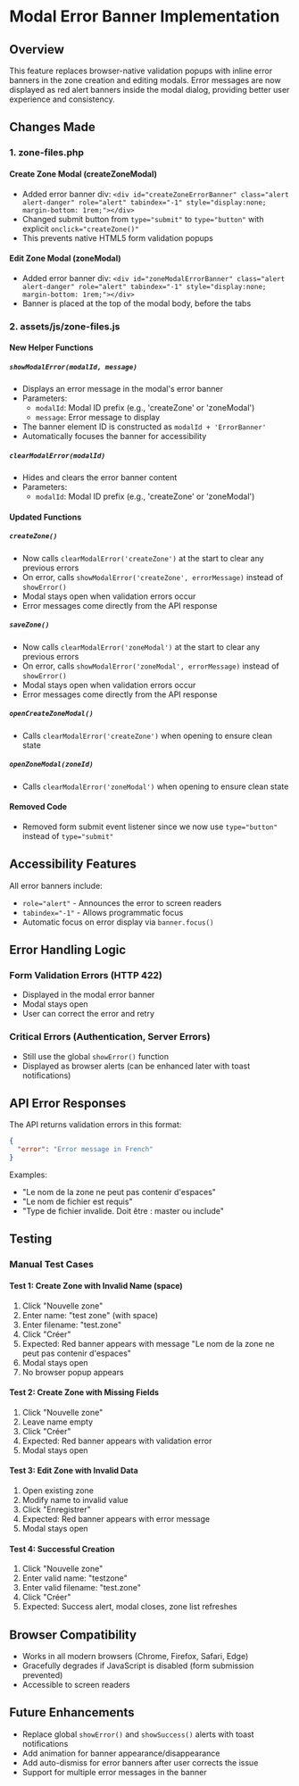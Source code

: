 # Modal Error Banner Implementation

## Overview

This feature replaces browser-native validation popups with inline error banners in the zone creation and editing modals. Error messages are now displayed as red alert banners inside the modal dialog, providing better user experience and consistency.

## Changes Made

### 1. zone-files.php

#### Create Zone Modal (createZoneModal)
- Added error banner div: `<div id="createZoneErrorBanner" class="alert alert-danger" role="alert" tabindex="-1" style="display:none; margin-bottom: 1rem;"></div>`
- Changed submit button from `type="submit"` to `type="button"` with explicit `onclick="createZone()"`
- This prevents native HTML5 form validation popups

#### Edit Zone Modal (zoneModal)
- Added error banner div: `<div id="zoneModalErrorBanner" class="alert alert-danger" role="alert" tabindex="-1" style="display:none; margin-bottom: 1rem;"></div>`
- Banner is placed at the top of the modal body, before the tabs

### 2. assets/js/zone-files.js

#### New Helper Functions

##### `showModalError(modalId, message)`
- Displays an error message in the modal's error banner
- Parameters:
  - `modalId`: Modal ID prefix (e.g., 'createZone' or 'zoneModal')
  - `message`: Error message to display
- The banner element ID is constructed as `modalId + 'ErrorBanner'`
- Automatically focuses the banner for accessibility

##### `clearModalError(modalId)`
- Hides and clears the error banner content
- Parameters:
  - `modalId`: Modal ID prefix (e.g., 'createZone' or 'zoneModal')

#### Updated Functions

##### `createZone()`
- Now calls `clearModalError('createZone')` at the start to clear any previous errors
- On error, calls `showModalError('createZone', errorMessage)` instead of `showError()`
- Modal stays open when validation errors occur
- Error messages come directly from the API response

##### `saveZone()`
- Now calls `clearModalError('zoneModal')` at the start to clear any previous errors
- On error, calls `showModalError('zoneModal', errorMessage)` instead of `showError()`
- Modal stays open when validation errors occur
- Error messages come directly from the API response

##### `openCreateZoneModal()`
- Calls `clearModalError('createZone')` when opening to ensure clean state

##### `openZoneModal(zoneId)`
- Calls `clearModalError('zoneModal')` when opening to ensure clean state

#### Removed Code
- Removed form submit event listener since we now use `type="button"` instead of `type="submit"`

## Accessibility Features

All error banners include:
- `role="alert"` - Announces the error to screen readers
- `tabindex="-1"` - Allows programmatic focus
- Automatic focus on error display via `banner.focus()`

## Error Handling Logic

### Form Validation Errors (HTTP 422)
- Displayed in the modal error banner
- Modal stays open
- User can correct the error and retry

### Critical Errors (Authentication, Server Errors)
- Still use the global `showError()` function
- Displayed as browser alerts (can be enhanced later with toast notifications)

## API Error Responses

The API returns validation errors in this format:
```json
{
  "error": "Error message in French"
}
```

Examples:
- "Le nom de la zone ne peut pas contenir d'espaces"
- "Le nom de fichier est requis"
- "Type de fichier invalide. Doit être : master ou include"

## Testing

### Manual Test Cases

#### Test 1: Create Zone with Invalid Name (space)
1. Click "Nouvelle zone"
2. Enter name: "test zone" (with space)
3. Enter filename: "test.zone"
4. Click "Créer"
5. Expected: Red banner appears with message "Le nom de la zone ne peut pas contenir d'espaces"
6. Modal stays open
7. No browser popup appears

#### Test 2: Create Zone with Missing Fields
1. Click "Nouvelle zone"
2. Leave name empty
3. Click "Créer"
4. Expected: Red banner appears with validation error
5. Modal stays open

#### Test 3: Edit Zone with Invalid Data
1. Open existing zone
2. Modify name to invalid value
3. Click "Enregistrer"
4. Expected: Red banner appears with error message
5. Modal stays open

#### Test 4: Successful Creation
1. Click "Nouvelle zone"
2. Enter valid name: "testzone"
3. Enter valid filename: "test.zone"
4. Click "Créer"
5. Expected: Success alert, modal closes, zone list refreshes

## Browser Compatibility

- Works in all modern browsers (Chrome, Firefox, Safari, Edge)
- Gracefully degrades if JavaScript is disabled (form submission prevented)
- Accessible to screen readers

## Future Enhancements

- Replace global `showError()` and `showSuccess()` alerts with toast notifications
- Add animation for banner appearance/disappearance
- Add auto-dismiss for error banners after user corrects the issue
- Support for multiple error messages in the banner
